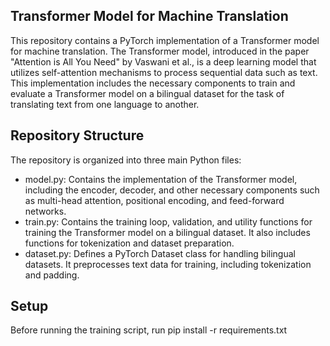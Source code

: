 ## Transformer Model for Machine Translation
This repository contains a PyTorch implementation of a Transformer model for machine translation. The Transformer model, introduced in the paper "Attention is All You Need" by Vaswani et al., is a deep learning model that utilizes self-attention mechanisms to process sequential data such as text. This implementation includes the necessary components to train and evaluate a Transformer model on a bilingual dataset for the task of translating text from one language to another.
## Repository Structure
The repository is organized into three main Python files:
- model.py: Contains the implementation of the Transformer model, including the encoder, decoder, and other necessary components such as multi-head attention, positional encoding, and feed-forward networks.
- train.py: Contains the training loop, validation, and utility functions for training the Transformer model on a bilingual dataset. It also includes functions for tokenization and dataset preparation.
- dataset.py: Defines a PyTorch Dataset class for handling bilingual datasets. It preprocesses text data for training, including tokenization and padding.
## Setup
Before running the training script, run pip install -r requirements.txt
